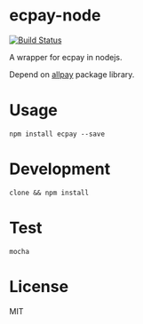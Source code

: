 # ecpay-node

[![Build Status](https://travis-ci.org/sc0Vu/ecpay-node.svg?branch=master)](https://travis-ci.org/sc0Vu/ecpay-node)

A wrapper for ecpay in nodejs.

Depend on [allpay](https://www.npmjs.com/package/allpay) package library.

# Usage

    npm install ecpay --save

# Development

    clone && npm install

# Test

    mocha

# License

MIT
